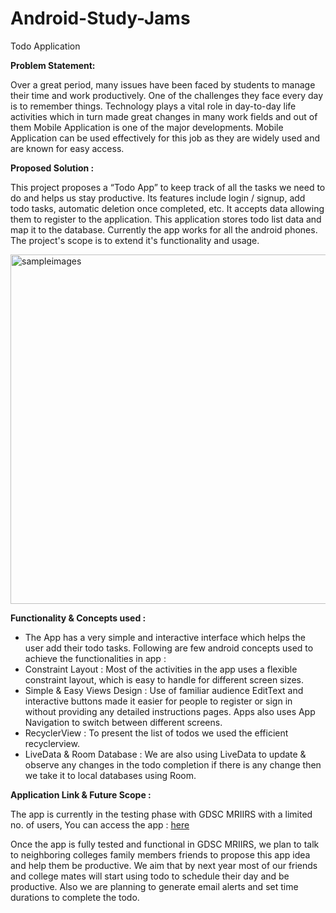 # Android-Study-Jams

Todo Application

<b> Problem Statement: </b>

Over a great period, many issues have been faced by students to manage their time and work productively. One of the challenges they face every day is to remember things.
Technology plays a vital role in day-to-day life activities which in turn made great changes in many work fields and out of them Mobile Application is one of the major developments. Mobile Application can be used effectively for this job as they are widely used and are known for easy access.

<b> Proposed Solution : </b>

This project proposes a “Todo App” to keep track of all the tasks we need to do and helps us stay productive. Its features include login / signup, add todo tasks, automatic deletion once completed, etc. It accepts data allowing them to register to the application. This application stores todo list data and map it to the database. Currently the app works for all the android phones. The project's scope is to extend it's functionality and usage.

<img width="559" alt="sampleimages" src="">
    	  	
<b> Functionality & Concepts used : </b>

- The App has a very simple and interactive interface which helps the user add their todo tasks. Following are few android concepts used to achieve the functionalities in app : 
- Constraint Layout : Most of the activities in the app uses a flexible constraint layout, which is easy to handle for different screen sizes.
- Simple & Easy Views Design : Use of familiar audience EditText and interactive buttons made it easier for people to register or sign in without providing any detailed instructions pages. Apps also uses App Navigation to switch between different screens.
- RecyclerView : To present the list of todos we used the efficient recyclerview.
- LiveData & Room Database : We are also using LiveData to update & observe any changes in the todo completion if there is any change then we take it to local databases using Room.

<b> Application Link & Future Scope : </b>

The app is currently in the testing phase with GDSC MRIIRS with a limited no. of users, You can access the app : <a href="https://github.com/pranav2012/Android-Study-Jams/app/release/app-release.apk">here</a>

Once the app is fully tested and functional in GDSC MRIIRS, we plan to talk to neighboring colleges family members friends to propose this app idea and help them be productive. We aim that by next year most of our friends and college mates will start using todo to schedule their day and be productive. Also we are planning to generate email alerts and set time durations to complete the todo.
